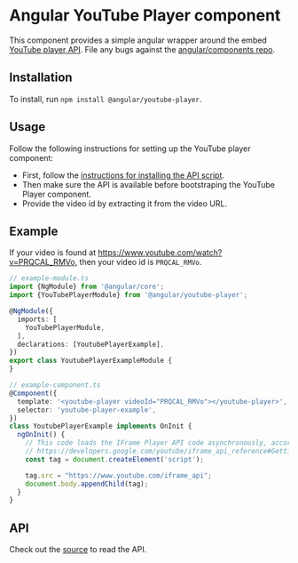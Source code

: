 # Angular YouTube Player component

This component provides a simple angular wrapper around the embed [YouTube player API](https://developers.google.com/youtube/iframe_api_reference). File any bugs against the [angular/components repo](https://github.com/angular/components/issues).

## Installation

To install, run `npm install @angular/youtube-player`.

## Usage

Follow the following instructions for setting up the YouTube player component:

- First, follow the [instructions for installing the API script](https://developers.google.com/youtube/iframe_api_reference#Getting_Started).
- Then make sure the API is available before bootstraping the YouTube Player component.
- Provide the video id by extracting it from the video URL.

## Example

If your video is found at https://www.youtube.com/watch?v=PRQCAL_RMVo, then your video id is `PRQCAL_RMVo`.

```typescript
// example-module.ts
import {NgModule} from '@angular/core';
import {YouTubePlayerModule} from '@angular/youtube-player';

@NgModule({
  imports: [
    YouTubePlayerModule,
  ],
  declarations: [YoutubePlayerExample],
})
export class YoutubePlayerExampleModule {
}

// example-component.ts
@Component({
  template: '<youtube-player videoId="PRQCAL_RMVo"></youtube-player>',
  selector: 'youtube-player-example',
})
class YoutubePlayerExample implements OnInit {
  ngOnInit() {
    // This code loads the IFrame Player API code asynchronously, according to the instructions at
    // https://developers.google.com/youtube/iframe_api_reference#Getting_Started
    const tag = document.createElement('script');

    tag.src = "https://www.youtube.com/iframe_api";
    document.body.appendChild(tag);
  }
}

```

## API

Check out the [source](./youtube-player.ts) to read the API.
